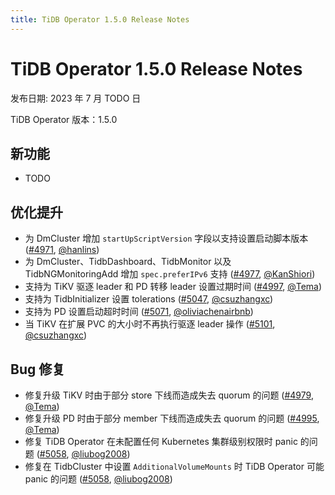 ```yaml
---
title: TiDB Operator 1.5.0 Release Notes
---
```


# TiDB Operator 1.5.0 Release Notes

发布日期: 2023 年 7 月 TODO 日

TiDB Operator 版本：1.5.0

## 新功能

- TODO

## 优化提升

- 为 DmCluster 增加 `startUpScriptVersion` 字段以支持设置启动脚本版本 ([#4971](https://github.com/pingcap/tidb-operator/pull/4971), [@hanlins](https://github.com/hanlins))
- 为 DmCluster、TidbDashboard、TidbMonitor 以及 TidbNGMonitoringAdd 增加 `spec.preferIPv6` 支持 ([#4977](https://github.com/pingcap/tidb-operator/pull/4977), [@KanShiori](https://github.com/KanShiori))
- 支持为 TiKV 驱逐 leader 和 PD 转移 leader 设置过期时间 ([#4997](https://github.com/pingcap/tidb-operator/pull/4997), [@Tema](https://github.com/Tema))
- 支持为 TidbInitializer 设置 tolerations  ([#5047](https://github.com/pingcap/tidb-operator/pull/5047), [@csuzhangxc](https://github.com/csuzhangxc))
- 支持为 PD 设置启动超时时间 ([#5071](https://github.com/pingcap/tidb-operator/pull/5071), [@oliviachenairbnb](https://github.com/oliviachenairbnb))
- 当 TiKV 在扩展 PVC 的大小时不再执行驱逐 leader 操作 ([#5101](https://github.com/pingcap/tidb-operator/pull/5101), [@csuzhangxc](https://github.com/csuzhangxc))

## Bug 修复

- 修复升级 TiKV 时由于部分 store 下线而造成失去 quorum 的问题 ([#4979](https://github.com/pingcap/tidb-operator/pull/4979), [@Tema](https://github.com/Tema))
- 修复升级 PD 时由于部分 member 下线而造成失去 quorum 的问题 ([#4995](https://github.com/pingcap/tidb-operator/pull/4995), [@Tema](https://github.com/Tema))
- 修复 TiDB Operator 在未配置任何 Kubernetes 集群级别权限时 panic 的问题 ([#5058](https://github.com/pingcap/tidb-operator/pull/5058), [@liubog2008](https://github.com/liubog2008))
- 修复在 TidbCluster 中设置 `AdditionalVolumeMounts` 时 TiDB Operator 可能 panic 的问题 ([#5058](https://github.com/pingcap/tidb-operator/pull/5058), [@liubog2008](https://github.com/liubog2008))
